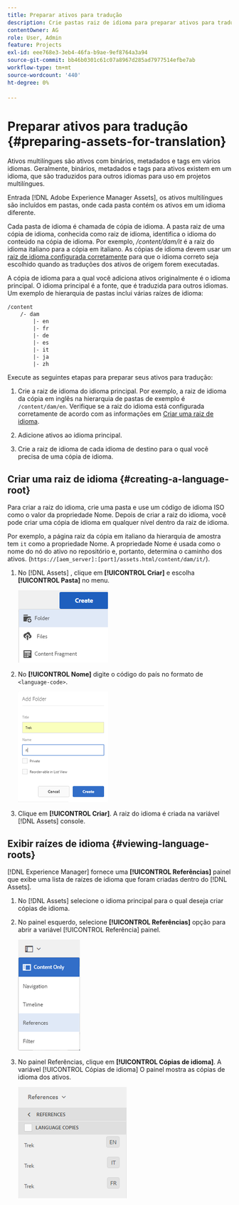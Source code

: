 ```yaml
---
title: Preparar ativos para tradução
description: Crie pastas raiz de idioma para preparar ativos para tradução de modo a suportar ativos multilíngues.
contentOwner: AG
role: User, Admin
feature: Projects
exl-id: eee768e3-3eb4-46fa-b9ae-9ef8764a3a94
source-git-commit: bb46b0301c61c07a8967d285ad7977514efbe7ab
workflow-type: tm+mt
source-wordcount: '440'
ht-degree: 0%

---
```


# Preparar ativos para tradução {#preparing-assets-for-translation}

Ativos multilíngues são ativos com binários, metadados e tags em vários idiomas. Geralmente, binários, metadados e tags para ativos existem em um idioma, que são traduzidos para outros idiomas para uso em projetos multilíngues.

Entrada [!DNL Adobe Experience Manager Assets], os ativos multilíngues são incluídos em pastas, onde cada pasta contém os ativos em um idioma diferente.

Cada pasta de idioma é chamada de cópia de idioma. A pasta raiz de uma cópia de idioma, conhecida como raiz de idioma, identifica o idioma do conteúdo na cópia de idioma. Por exemplo, */content/dam/it* é a raiz do idioma italiano para a cópia em italiano. As cópias de idioma devem usar um [raiz de idioma configurada corretamente](preparing-assets-for-translation.md#creating-a-language-root) para que o idioma correto seja escolhido quando as traduções dos ativos de origem forem executadas.

A cópia de idioma para a qual você adiciona ativos originalmente é o idioma principal. O idioma principal é a fonte, que é traduzida para outros idiomas. Um exemplo de hierarquia de pastas inclui várias raízes de idioma:

```shell
/content
    /- dam
        |- en
        |- fr
        |- de
        |- es
        |- it
        |- ja
        |- zh
```

Execute as seguintes etapas para preparar seus ativos para tradução:

1. Crie a raiz de idioma do idioma principal. Por exemplo, a raiz de idioma da cópia em inglês na hierarquia de pastas de exemplo é `/content/dam/en`. Verifique se a raiz do idioma está configurada corretamente de acordo com as informações em [Criar uma raiz de idioma](preparing-assets-for-translation.md#creating-a-language-root).

1. Adicione ativos ao idioma principal.
1. Crie a raiz de idioma de cada idioma de destino para o qual você precisa de uma cópia de idioma.

## Criar uma raiz de idioma {#creating-a-language-root}

Para criar a raiz do idioma, crie uma pasta e use um código de idioma ISO como o valor da propriedade Nome. Depois de criar a raiz do idioma, você pode criar uma cópia de idioma em qualquer nível dentro da raiz de idioma.

Por exemplo, a página raiz da cópia em italiano da hierarquia de amostra tem `it` como a propriedade Nome. A propriedade Nome é usada como o nome do nó do ativo no repositório e, portanto, determina o caminho dos ativos. (`https://[aem_server]:[port]/assets.html/content/dam/it/`).

1. No [!DNL Assets] , clique em **[!UICONTROL Criar]** e escolha **[!UICONTROL Pasta]** no menu.

   ![Criar pasta](assets/Create-folder.png)

1. No **[!UICONTROL Nome]** digite o código do país no formato de `<language-code>`.

   ![Adicionar código de idioma na pasta](assets/Add-language-code-in-folder.png)

1. Clique em **[!UICONTROL Criar]**. A raiz do idioma é criada na variável [!DNL Assets] console.

## Exibir raízes de idioma {#viewing-language-roots}

[!DNL Experience Manager] fornece uma **[!UICONTROL Referências]** painel que exibe uma lista de raízes de idioma que foram criadas dentro do [!DNL Assets].

1. No [!DNL Assets] selecione o idioma principal para o qual deseja criar cópias de idioma.
1. No painel esquerdo, selecione **[!UICONTROL Referências]** opção para abrir a variável [!UICONTROL Referência] painel.

   ![chlimage_1-122](assets/chlimage_1-122.png)

1. No painel Referências, clique em **[!UICONTROL Cópias de idioma]**. A variável [!UICONTROL Cópias de idioma] O painel mostra as cópias de idioma dos ativos.

   ![cópias de idioma](assets/lang-copy2.png)
